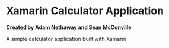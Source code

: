 # Xamarin Calculator Application
**Created by Adam Nethaway and Sean McConville**

A simple calculator application built with Xamarin
